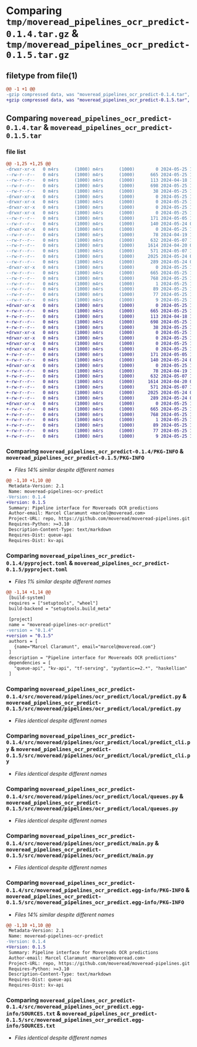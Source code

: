 # Comparing `tmp/moveread_pipelines_ocr_predict-0.1.4.tar.gz` & `tmp/moveread_pipelines_ocr_predict-0.1.5.tar.gz`

## filetype from file(1)

```diff
@@ -1 +1 @@
-gzip compressed data, was "moveread_pipelines_ocr_predict-0.1.4.tar", last modified: Sat May 25 11:11:25 2024, max compression
+gzip compressed data, was "moveread_pipelines_ocr_predict-0.1.5.tar", last modified: Sat May 25 14:18:26 2024, max compression
```

## Comparing `moveread_pipelines_ocr_predict-0.1.4.tar` & `moveread_pipelines_ocr_predict-0.1.5.tar`

### file list

```diff
@@ -1,25 +1,25 @@
-drwxr-xr-x   0 m4rs      (1000) m4rs      (1000)        0 2024-05-25 11:11:25.623997 moveread_pipelines_ocr_predict-0.1.4/
--rw-r--r--   0 m4rs      (1000) m4rs      (1000)      665 2024-05-25 11:11:25.613997 moveread_pipelines_ocr_predict-0.1.4/PKG-INFO
--rw-r--r--   0 m4rs      (1000) m4rs      (1000)      113 2024-04-18 12:46:22.000000 moveread_pipelines_ocr_predict-0.1.4/README.md
--rw-r--r--   0 m4rs      (1000) m4rs      (1000)      698 2024-05-25 11:11:21.000000 moveread_pipelines_ocr_predict-0.1.4/pyproject.toml
--rw-r--r--   0 m4rs      (1000) m4rs      (1000)       38 2024-05-25 11:11:25.623997 moveread_pipelines_ocr_predict-0.1.4/setup.cfg
-drwxr-xr-x   0 m4rs      (1000) m4rs      (1000)        0 2024-05-25 11:11:25.613997 moveread_pipelines_ocr_predict-0.1.4/src/
-drwxr-xr-x   0 m4rs      (1000) m4rs      (1000)        0 2024-05-25 11:11:25.603997 moveread_pipelines_ocr_predict-0.1.4/src/moveread/
-drwxr-xr-x   0 m4rs      (1000) m4rs      (1000)        0 2024-05-25 11:11:25.613997 moveread_pipelines_ocr_predict-0.1.4/src/moveread/pipelines/
-drwxr-xr-x   0 m4rs      (1000) m4rs      (1000)        0 2024-05-25 11:11:25.613997 moveread_pipelines_ocr_predict-0.1.4/src/moveread/pipelines/ocr_predict/
--rw-r--r--   0 m4rs      (1000) m4rs      (1000)      171 2024-05-05 15:52:30.000000 moveread_pipelines_ocr_predict-0.1.4/src/moveread/pipelines/ocr_predict/__init__.py
--rw-r--r--   0 m4rs      (1000) m4rs      (1000)      140 2024-05-24 05:56:59.000000 moveread_pipelines_ocr_predict-0.1.4/src/moveread/pipelines/ocr_predict/__init__.pyi
-drwxr-xr-x   0 m4rs      (1000) m4rs      (1000)        0 2024-05-25 11:11:25.613997 moveread_pipelines_ocr_predict-0.1.4/src/moveread/pipelines/ocr_predict/local/
--rw-r--r--   0 m4rs      (1000) m4rs      (1000)       78 2024-04-19 18:39:25.000000 moveread_pipelines_ocr_predict-0.1.4/src/moveread/pipelines/ocr_predict/local/__init__.py
--rw-r--r--   0 m4rs      (1000) m4rs      (1000)      632 2024-05-07 14:10:41.000000 moveread_pipelines_ocr_predict-0.1.4/src/moveread/pipelines/ocr_predict/local/predict.py
--rw-r--r--   0 m4rs      (1000) m4rs      (1000)     1614 2024-04-20 07:57:33.000000 moveread_pipelines_ocr_predict-0.1.4/src/moveread/pipelines/ocr_predict/local/predict_cli.py
--rw-r--r--   0 m4rs      (1000) m4rs      (1000)      571 2024-05-07 14:10:35.000000 moveread_pipelines_ocr_predict-0.1.4/src/moveread/pipelines/ocr_predict/local/queues.py
--rw-r--r--   0 m4rs      (1000) m4rs      (1000)     2025 2024-05-24 08:12:40.000000 moveread_pipelines_ocr_predict-0.1.4/src/moveread/pipelines/ocr_predict/main.py
--rw-r--r--   0 m4rs      (1000) m4rs      (1000)      289 2024-05-24 05:16:11.000000 moveread_pipelines_ocr_predict-0.1.4/src/moveread/pipelines/ocr_predict/types.py
-drwxr-xr-x   0 m4rs      (1000) m4rs      (1000)        0 2024-05-25 11:11:25.613997 moveread_pipelines_ocr_predict-0.1.4/src/moveread_pipelines_ocr_predict.egg-info/
--rw-r--r--   0 m4rs      (1000) m4rs      (1000)      665 2024-05-25 11:11:25.000000 moveread_pipelines_ocr_predict-0.1.4/src/moveread_pipelines_ocr_predict.egg-info/PKG-INFO
--rw-r--r--   0 m4rs      (1000) m4rs      (1000)      768 2024-05-25 11:11:25.000000 moveread_pipelines_ocr_predict-0.1.4/src/moveread_pipelines_ocr_predict.egg-info/SOURCES.txt
--rw-r--r--   0 m4rs      (1000) m4rs      (1000)        1 2024-05-25 11:11:25.000000 moveread_pipelines_ocr_predict-0.1.4/src/moveread_pipelines_ocr_predict.egg-info/dependency_links.txt
--rw-r--r--   0 m4rs      (1000) m4rs      (1000)       89 2024-05-25 11:11:25.000000 moveread_pipelines_ocr_predict-0.1.4/src/moveread_pipelines_ocr_predict.egg-info/entry_points.txt
--rw-r--r--   0 m4rs      (1000) m4rs      (1000)       77 2024-05-25 11:11:25.000000 moveread_pipelines_ocr_predict-0.1.4/src/moveread_pipelines_ocr_predict.egg-info/requires.txt
--rw-r--r--   0 m4rs      (1000) m4rs      (1000)        9 2024-05-25 11:11:25.000000 moveread_pipelines_ocr_predict-0.1.4/src/moveread_pipelines_ocr_predict.egg-info/top_level.txt
+drwxr-xr-x   0 m4rs      (1000) m4rs      (1000)        0 2024-05-25 14:18:26.317677 moveread_pipelines_ocr_predict-0.1.5/
+-rw-r--r--   0 m4rs      (1000) m4rs      (1000)      665 2024-05-25 14:18:26.317677 moveread_pipelines_ocr_predict-0.1.5/PKG-INFO
+-rw-r--r--   0 m4rs      (1000) m4rs      (1000)      113 2024-04-18 12:46:22.000000 moveread_pipelines_ocr_predict-0.1.5/README.md
+-rw-r--r--   0 m4rs      (1000) m4rs      (1000)      698 2024-05-25 14:18:21.000000 moveread_pipelines_ocr_predict-0.1.5/pyproject.toml
+-rw-r--r--   0 m4rs      (1000) m4rs      (1000)       38 2024-05-25 14:18:26.317677 moveread_pipelines_ocr_predict-0.1.5/setup.cfg
+drwxr-xr-x   0 m4rs      (1000) m4rs      (1000)        0 2024-05-25 14:18:26.307677 moveread_pipelines_ocr_predict-0.1.5/src/
+drwxr-xr-x   0 m4rs      (1000) m4rs      (1000)        0 2024-05-25 14:18:26.307677 moveread_pipelines_ocr_predict-0.1.5/src/moveread/
+drwxr-xr-x   0 m4rs      (1000) m4rs      (1000)        0 2024-05-25 14:18:26.307677 moveread_pipelines_ocr_predict-0.1.5/src/moveread/pipelines/
+drwxr-xr-x   0 m4rs      (1000) m4rs      (1000)        0 2024-05-25 14:18:26.307677 moveread_pipelines_ocr_predict-0.1.5/src/moveread/pipelines/ocr_predict/
+-rw-r--r--   0 m4rs      (1000) m4rs      (1000)      171 2024-05-05 15:52:30.000000 moveread_pipelines_ocr_predict-0.1.5/src/moveread/pipelines/ocr_predict/__init__.py
+-rw-r--r--   0 m4rs      (1000) m4rs      (1000)      140 2024-05-24 05:56:59.000000 moveread_pipelines_ocr_predict-0.1.5/src/moveread/pipelines/ocr_predict/__init__.pyi
+drwxr-xr-x   0 m4rs      (1000) m4rs      (1000)        0 2024-05-25 14:18:26.317677 moveread_pipelines_ocr_predict-0.1.5/src/moveread/pipelines/ocr_predict/local/
+-rw-r--r--   0 m4rs      (1000) m4rs      (1000)       78 2024-04-19 18:39:25.000000 moveread_pipelines_ocr_predict-0.1.5/src/moveread/pipelines/ocr_predict/local/__init__.py
+-rw-r--r--   0 m4rs      (1000) m4rs      (1000)      632 2024-05-07 14:10:41.000000 moveread_pipelines_ocr_predict-0.1.5/src/moveread/pipelines/ocr_predict/local/predict.py
+-rw-r--r--   0 m4rs      (1000) m4rs      (1000)     1614 2024-04-20 07:57:33.000000 moveread_pipelines_ocr_predict-0.1.5/src/moveread/pipelines/ocr_predict/local/predict_cli.py
+-rw-r--r--   0 m4rs      (1000) m4rs      (1000)      571 2024-05-07 14:10:35.000000 moveread_pipelines_ocr_predict-0.1.5/src/moveread/pipelines/ocr_predict/local/queues.py
+-rw-r--r--   0 m4rs      (1000) m4rs      (1000)     2025 2024-05-24 08:12:40.000000 moveread_pipelines_ocr_predict-0.1.5/src/moveread/pipelines/ocr_predict/main.py
+-rw-r--r--   0 m4rs      (1000) m4rs      (1000)      289 2024-05-24 05:16:11.000000 moveread_pipelines_ocr_predict-0.1.5/src/moveread/pipelines/ocr_predict/types.py
+drwxr-xr-x   0 m4rs      (1000) m4rs      (1000)        0 2024-05-25 14:18:26.317677 moveread_pipelines_ocr_predict-0.1.5/src/moveread_pipelines_ocr_predict.egg-info/
+-rw-r--r--   0 m4rs      (1000) m4rs      (1000)      665 2024-05-25 14:18:26.000000 moveread_pipelines_ocr_predict-0.1.5/src/moveread_pipelines_ocr_predict.egg-info/PKG-INFO
+-rw-r--r--   0 m4rs      (1000) m4rs      (1000)      768 2024-05-25 14:18:26.000000 moveread_pipelines_ocr_predict-0.1.5/src/moveread_pipelines_ocr_predict.egg-info/SOURCES.txt
+-rw-r--r--   0 m4rs      (1000) m4rs      (1000)        1 2024-05-25 14:18:26.000000 moveread_pipelines_ocr_predict-0.1.5/src/moveread_pipelines_ocr_predict.egg-info/dependency_links.txt
+-rw-r--r--   0 m4rs      (1000) m4rs      (1000)       89 2024-05-25 14:18:26.000000 moveread_pipelines_ocr_predict-0.1.5/src/moveread_pipelines_ocr_predict.egg-info/entry_points.txt
+-rw-r--r--   0 m4rs      (1000) m4rs      (1000)       77 2024-05-25 14:18:26.000000 moveread_pipelines_ocr_predict-0.1.5/src/moveread_pipelines_ocr_predict.egg-info/requires.txt
+-rw-r--r--   0 m4rs      (1000) m4rs      (1000)        9 2024-05-25 14:18:26.000000 moveread_pipelines_ocr_predict-0.1.5/src/moveread_pipelines_ocr_predict.egg-info/top_level.txt
```

### Comparing `moveread_pipelines_ocr_predict-0.1.4/PKG-INFO` & `moveread_pipelines_ocr_predict-0.1.5/PKG-INFO`

 * *Files 14% similar despite different names*

```diff
@@ -1,10 +1,10 @@
 Metadata-Version: 2.1
 Name: moveread-pipelines-ocr-predict
-Version: 0.1.4
+Version: 0.1.5
 Summary: Pipeline interface for Movereads OCR predictions
 Author-email: Marcel Claramunt <marcel@moveread.com>
 Project-URL: repo, https://github.com/moveread/moveread-pipelines.git
 Requires-Python: >=3.10
 Description-Content-Type: text/markdown
 Requires-Dist: queue-api
 Requires-Dist: kv-api
```

### Comparing `moveread_pipelines_ocr_predict-0.1.4/pyproject.toml` & `moveread_pipelines_ocr_predict-0.1.5/pyproject.toml`

 * *Files 1% similar despite different names*

```diff
@@ -1,14 +1,14 @@
 [build-system]
 requires = ["setuptools", "wheel"]
 build-backend = "setuptools.build_meta"
 
 [project]
 name = "moveread-pipelines-ocr-predict"
-version = "0.1.4"
+version = "0.1.5"
 authors = [
   {name="Marcel Claramunt", email="marcel@moveread.com"}
 ]
 description = "Pipeline interface for Movereads OCR predictions"
 dependencies = [
   "queue-api", "kv-api", "tf-serving", "pydantic==2.*", "haskellian"
 ]
```

### Comparing `moveread_pipelines_ocr_predict-0.1.4/src/moveread/pipelines/ocr_predict/local/predict.py` & `moveread_pipelines_ocr_predict-0.1.5/src/moveread/pipelines/ocr_predict/local/predict.py`

 * *Files identical despite different names*

### Comparing `moveread_pipelines_ocr_predict-0.1.4/src/moveread/pipelines/ocr_predict/local/predict_cli.py` & `moveread_pipelines_ocr_predict-0.1.5/src/moveread/pipelines/ocr_predict/local/predict_cli.py`

 * *Files identical despite different names*

### Comparing `moveread_pipelines_ocr_predict-0.1.4/src/moveread/pipelines/ocr_predict/local/queues.py` & `moveread_pipelines_ocr_predict-0.1.5/src/moveread/pipelines/ocr_predict/local/queues.py`

 * *Files identical despite different names*

### Comparing `moveread_pipelines_ocr_predict-0.1.4/src/moveread/pipelines/ocr_predict/main.py` & `moveread_pipelines_ocr_predict-0.1.5/src/moveread/pipelines/ocr_predict/main.py`

 * *Files identical despite different names*

### Comparing `moveread_pipelines_ocr_predict-0.1.4/src/moveread_pipelines_ocr_predict.egg-info/PKG-INFO` & `moveread_pipelines_ocr_predict-0.1.5/src/moveread_pipelines_ocr_predict.egg-info/PKG-INFO`

 * *Files 14% similar despite different names*

```diff
@@ -1,10 +1,10 @@
 Metadata-Version: 2.1
 Name: moveread-pipelines-ocr-predict
-Version: 0.1.4
+Version: 0.1.5
 Summary: Pipeline interface for Movereads OCR predictions
 Author-email: Marcel Claramunt <marcel@moveread.com>
 Project-URL: repo, https://github.com/moveread/moveread-pipelines.git
 Requires-Python: >=3.10
 Description-Content-Type: text/markdown
 Requires-Dist: queue-api
 Requires-Dist: kv-api
```

### Comparing `moveread_pipelines_ocr_predict-0.1.4/src/moveread_pipelines_ocr_predict.egg-info/SOURCES.txt` & `moveread_pipelines_ocr_predict-0.1.5/src/moveread_pipelines_ocr_predict.egg-info/SOURCES.txt`

 * *Files identical despite different names*

